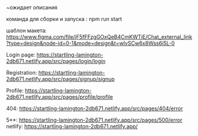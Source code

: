 ~ожидает описания  

команда для сборки и запуска : npm run start  


шаблон макета: https://www.figma.com/file/jF5fFFzgGOxQeB4CmKWTiE/Chat_external_link?type=design&node-id=0-1&mode=design&t=wlvSCw6x8Wss6i5L-0  


Login page: https://startling-lamington-2db671.netlify.app/src/pages/login/login  

Registration: https://startling-lamington-2db671.netlify.app/src/pages/signup/signup  

Profile: https://startling-lamington-2db671.netlify.app/src/pages/profile/profile  

404: https://startling-lamington-2db671.netlify.app/src/pages/404/error  

5**: https://startling-lamington-2db671.netlify.app/src/pages/500/error  
netlify:  https://startling-lamington-2db671.netlify.app/  
